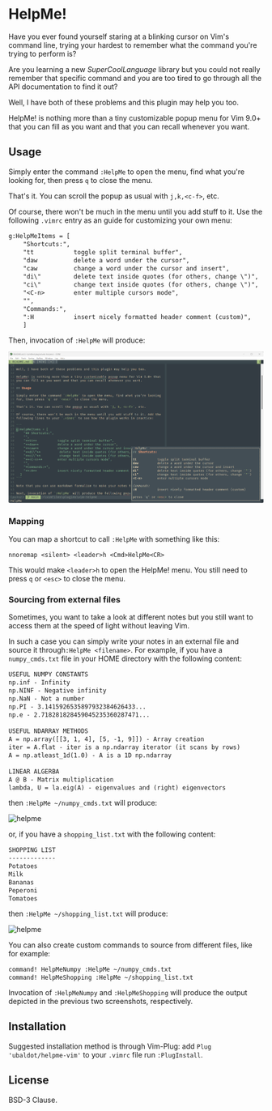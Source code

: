 # HelpMe!

Have you ever found yourself staring at a blinking cursor on Vim's command
line, trying your hardest to remember what the command you're trying to
perform is?

Are you learning a new _SuperCoolLanguage_ library but you could not really
remember that specific command and you are too tired to go through all the API
documentation to find it out?

Well, I have both of these problems and this plugin may help you too.

HelpMe! is nothing more than a tiny customizable popup menu for Vim 9.0+ that
you can fill as you want and that you can recall whenever you want.

## Usage

Simply enter the command `:HelpMe` to open the menu, find what you're looking
for, then press `q` to close the menu.

That's it.
You can scroll the popup as usual with `j,k,<c-f>`, etc.


Of course, there won't be much in the menu until you add stuff to it. Use the
following `.vimrc` entry as an guide for customizing your own menu:

```
g:HelpMeItems = [
    "Shortcuts:",
    "tt           toggle split terminal buffer",
    "daw          delete a word under the cursor",
    "caw          change a word under the cursor and insert",
    "di\"         delete text inside quotes (for others, change \")",
    "ci\"         change text inside quotes (for others, change \")",
    "<C-n>        enter multiple cursors mode",
    "",
    "Commands:",
    ":H           insert nicely formatted header comment (custom)",
    ]
```

Then, invocation of `:HelpMe` will produce:

![helpme](/helpme_preview.png)

### Mapping

You can map a shortcut to call `:HelpMe` with something like this:

```
nnoremap <silent> <leader>h <Cmd>HelpMe<CR>
```

This would make `<leader>h` to open the HelpMe! menu.
You still need to press `q` or `<esc>` to close the menu.

### Sourcing from external files

Sometimes, you want to take a look at different notes but you still want to
access them at the speed of light without leaving Vim.

In such a case you can simply write your notes in an external file and source
it through`:HelpMe <filename>`. For example, if you have a `numpy_cmds.txt`
file in your HOME directory with the following content:

```
USEFUL NUMPY CONSTANTS
np.inf - Infinity
np.NINF - Negative infinity
np.NaN - Not a number
np.PI - 3.1415926535897932384626433...
np.e - 2.718281828459045235360287471...

USEFUL NDARRAY METHODS
A = np.array([[3, 1, 4], [5, -1, 9]]) - Array creation
iter = A.flat - iter is a np.ndarray iterator (it scans by rows)
A = np.atleast_1d(1.0) - A is a 1D np.ndarray

LINEAR ALGERBA
A @ B - Matrix multiplication
lambda, U = la.eig(A) - eigenvalues and (right) eigenvectors
```

then `:HelpMe ~/numpy_cmds.txt` will produce:

![helpme](/numpy_preview.png)

or, if you have a `shopping_list.txt` with the following content:

```
SHOPPING LIST
-------------
Potatoes
Milk
Bananas
Peperoni
Tomatoes
```

then `:HelpMe ~/shopping_list.txt` will produce:

![helpme](/shopping_list_preview.png)

You can also create custom commands to source from different files, like for
example:

```
command! HelpMeNumpy :HelpMe ~/numpy_cmds.txt
command! HelpMeShopping :HelpMe ~/shopping_list.txt
```

Invocation of `:HelpMeNumpy` and `:HelpMeShopping` will produce the output
depicted in the previous two screenshots, respectively.

## Installation

Suggested installation method is through Vim-Plug: add
`Plug 'ubaldot/helpme-vim'` to your `.vimrc` file run `:PlugInstall`.

## License

BSD-3 Clause.
